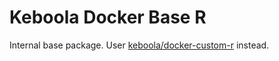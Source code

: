 # Keboola Docker Base R

Internal base package. User [keboola/docker-custom-r](https://github.com/keboola/docker-custom-r) instead.
